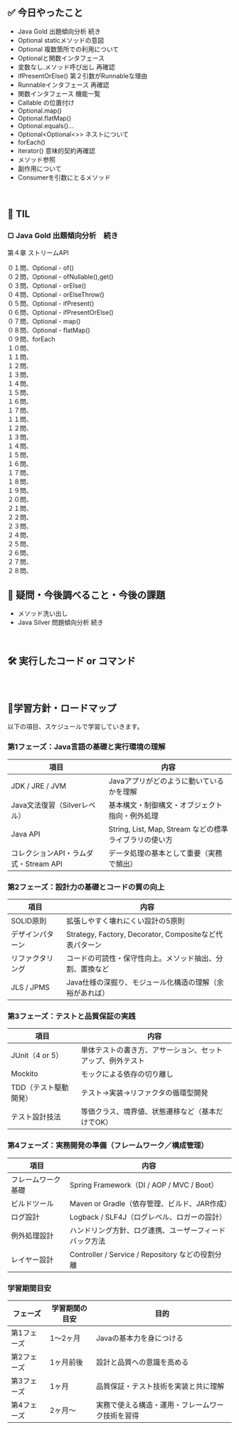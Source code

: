 ## ✅ 今日やったこと
- Java Gold 出題傾向分析 続き
- Optional staticメソッドの意図
- Optional 複数箇所での利用について
- Optionalと関数インタフェース
- 変数なし.メソッド呼び出し 再確認
- ifPresentOrElse() 第２引数がRunnableな理由
- Runnableインタフェース 再確認
- 関数インタフェース 機能一覧
- Callable の位置付け
- Optional.map()
- Optional.flatMap()
- Optional.equals()...
- Optional\<Optional\<\>\> ネストについて
- forEach()
- iterator() 意味的契約再確認
- メソッド参照
- 副作用について
- Consumerを引数にとるメソッド


<br>

## 📌 TIL
### ▢ Java Gold 出題傾向分析　続き
第４章 ストリームAPI<br>

０１問、Optional - of()<br>
０２問、Optional - ofNullable(),get()<br>
０３問、Optional - orElse()<br>
０４問、Optional - orElseThrow()<br>
０５問、Optional - ifPresent()<br>
０６問、Optional - ifPresentOrElse()<br>
０７問、Optional - map()<br>
０８問、Optional - flatMap()<br>
０９問、forEach<br>
１０問、<br>
１１問、<br>
１２問、<br>
１３問、<br>
１４問、<br>
１５問、<br>
１６問、<br>
１７問、<br>
１１問、<br>
１２問、<br>
１３問、<br>
１４問、<br>
１５問、<br>
１６問、<br>
１７問、<br>
１８問、<br>
１９問、<br>
２０問、<br>
２１問、<br>
２２問、<br>
２３問、<br>
２４問、<br>
２５問、<br>
２６問、<br>
２７問、<br>
２８問、<br>


## 🤔 疑問・今後調べること・今後の課題
- メソッド洗い出し
- Java Silver 問題傾向分析 続き

<br>

## 🛠️ 実行したコード or コマンド
### 
<br>

##  🧩学習方針・ロードマップ
以下の項目、スケジュールで学習していきます。

### **第1フェーズ：Java言語の基礎と実行環境の理解**

| 項目 | 内容 |
| --- | --- |
| JDK / JRE / JVM | Javaアプリがどのように動いているかを理解 |
| Java文法復習（Silverレベル） | 基本構文・制御構文・オブジェクト指向・例外処理 |
| Java API | String, List, Map, Stream などの標準ライブラリの使い方 |
| コレクションAPI・ラムダ式・Stream API | データ処理の基本として重要（実務で頻出） |

### **第2フェーズ：設計力の基礎とコードの質の向上**

| 項目 | 内容 |
| --- | --- |
| SOLID原則 | 拡張しやすく壊れにくい設計の5原則 |
| デザインパターン | Strategy, Factory, Decorator, Compositeなど代表パターン |
| リファクタリング | コードの可読性・保守性向上。メソッド抽出、分割、置換など |
| JLS / JPMS | Java仕様の深掘り、モジュール化構造の理解（余裕があれば） |

### **第3フェーズ：テストと品質保証の実践**

| 項目 | 内容 |
| --- | --- |
| JUnit（4 or 5） | 単体テストの書き方、アサーション、セットアップ、例外テスト |
| Mockito | モックによる依存の切り離し |
| TDD（テスト駆動開発） | テスト→実装→リファクタの循環型開発 |
| テスト設計技法 | 等価クラス、境界値、状態遷移など（基本だけでOK） |

### **第4フェーズ：実務開発の準備（フレームワーク／構成管理）**

| 項目 | 内容 |
| --- | --- |
| フレームワーク基礎 | Spring Framework（DI / AOP / MVC / Boot） |
| ビルドツール | Maven or Gradle（依存管理、ビルド、JAR作成） |
| ログ設計 | Logback / SLF4J（ログレベル、ロガーの設計） |
| 例外処理設計 | ハンドリング方針、ログ連携、ユーザーフィードバック方法 |
| レイヤー設計 | Controller / Service / Repository などの役割分離 |

### 学習期間目安

| フェーズ | 学習期間の目安 | 目的 |
| --- | --- | --- |
| 第1フェーズ | 1～2ヶ月 | Javaの基本力を身につける |
| 第2フェーズ | 1ヶ月前後 | 設計と品質への意識を高める |
| 第3フェーズ | 1ヶ月 | 品質保証・テスト技術を実装と共に理解 |
| 第4フェーズ | 2ヶ月～ | 実務で使える構造・運用・フレームワーク技術を習得 |